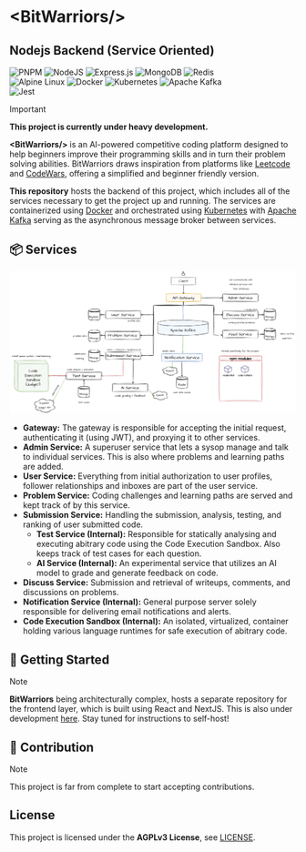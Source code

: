 # \<BitWarriors/\>
## Nodejs Backend (Service Oriented)

![PNPM](https://img.shields.io/badge/pnpm-%234a4a4a.svg?style=for-the-badge&logo=pnpm&logoColor=f69220) ![NodeJS](https://img.shields.io/badge/node.js-6DA55F?style=for-the-badge&logo=node.js&logoColor=white) ![Express.js](https://img.shields.io/badge/express.js-%23404d59.svg?style=for-the-badge&logo=express&logoColor=%2361DAFB) ![MongoDB](https://img.shields.io/badge/MongoDB-%234ea94b.svg?style=for-the-badge&logo=mongodb&logoColor=white) ![Redis](https://img.shields.io/badge/redis-%23DD0031.svg?style=for-the-badge&logo=redis&logoColor=white) <br/>
![Alpine Linux](https://img.shields.io/badge/Alpine_Linux-%230D597F.svg?style=for-the-badge&logo=alpine-linux&logoColor=white) ![Docker](https://img.shields.io/badge/docker-%230db7ed.svg?style=for-the-badge&logo=docker&logoColor=white) ![Kubernetes](https://img.shields.io/badge/kubernetes-%23326ce5.svg?style=for-the-badge&logo=kubernetes&logoColor=white) ![Apache Kafka](https://img.shields.io/badge/Apache%20Kafka-000?style=for-the-badge&logo=apachekafka) <br />
![Jest](https://img.shields.io/badge/-jest-%23C21325?style=for-the-badge&logo=jest&logoColor=white)

> [!IMPORTANT]
> **This project is currently under heavy development.**

**\<BitWarriors/\>** is an AI-powered competitive coding platform designed to help beginners improve their programming skills and in turn their problem solving abilities. BitWarriors draws inspiration from platforms like [Leetcode](https://leetcode.com/) and [CodeWars](https://codewars.com/), offering a simplified and beginner friendly version.

**This repository** hosts the backend of this project, which includes all of the services necessary to get the project up and running. The services are containerized using [Docker](https://www.docker.com/) and orchestrated using [Kubernetes](https://kubernetes.io/) with [Apache Kafka](https://kafka.apache.org/) serving as the asynchronous message broker between services.

## 📦 Services

![high level system design diagram](diagram.png)

- **Gateway:** The gateway is responsible for accepting the initial request, authenticating it (using JWT), and proxying it to other services.
- **Admin Service:** A superuser service that lets a sysop manage and talk to individual services. This is also where problems and learning paths are added.
- **User Service:** Everything from initial authorization to user profiles, follower relationships and inboxes are part of the user service.
- **Problem Service:** Coding challenges and learning paths are served and kept track of by this service.
- **Submission Service:** Handling the submission, analysis, testing, and ranking of user submitted code.
    - **Test Service (Internal):** Responsible for statically analysing and executing abitrary code using the Code Execution Sandbox. Also keeps track of test cases for each question.
    - **AI Service (Internal):** An experimental service that utilizes an AI model to grade and generate feedback on code. 
- **Discuss Service:**  Submission and retrieval of writeups, comments, and discussions on problems.
- **Notification Service (Internal):** General purpose server solely responsible for delivering email notifications and alerts. 
- **Code Execution Sandbox (Internal):** An isolated, virtualized, container holding various language runtimes for safe execution of abitrary code.

## 🚀 Getting Started

>[!NOTE]
> **BitWarriors** being architecturally complex, hosts a separate repository for the frontend layer, which is built using React and NextJS. This is also under development [here](https://github.com/waterrmalann/bit-warriors-nextjs). Stay tuned for instructions to self-host!

## 🤝 Contribution

>[!NOTE]
> This project is far from complete to start accepting contributions.

## License

This project is licensed under the **AGPLv3 License**, see [LICENSE](LICENSE).